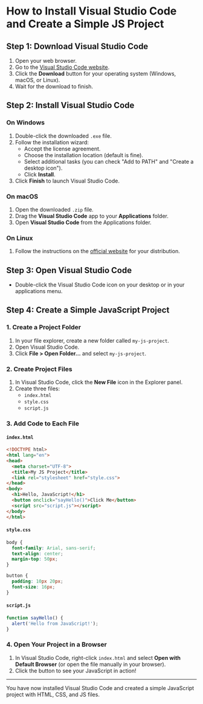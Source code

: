 # How to Install Visual Studio Code and Create a Simple JS Project

## Step 1: Download Visual Studio Code

1. Open your web browser.
2. Go to the [Visual Studio Code website](https://code.visualstudio.com/).
3. Click the **Download** button for your operating system (Windows, macOS, or Linux).
4. Wait for the download to finish.

## Step 2: Install Visual Studio Code

### On Windows

1. Double-click the downloaded `.exe` file.
2. Follow the installation wizard:
    - Accept the license agreement.
    - Choose the installation location (default is fine).
    - Select additional tasks (you can check "Add to PATH" and "Create a desktop icon").
    - Click **Install**.
3. Click **Finish** to launch Visual Studio Code.

### On macOS

1. Open the downloaded `.zip` file.
2. Drag the **Visual Studio Code** app to your **Applications** folder.
3. Open **Visual Studio Code** from the Applications folder.

### On Linux

1. Follow the instructions on the [official website](https://code.visualstudio.com/docs/setup/linux) for your distribution.

## Step 3: Open Visual Studio Code

- Double-click the Visual Studio Code icon on your desktop or in your applications menu.

## Step 4: Create a Simple JavaScript Project

### 1. Create a Project Folder

1. In your file explorer, create a new folder called `my-js-project`.
2. Open Visual Studio Code.
3. Click **File > Open Folder...** and select `my-js-project`.

### 2. Create Project Files

1. In Visual Studio Code, click the **New File** icon in the Explorer panel.
2. Create three files:
    - `index.html`
    - `style.css`
    - `script.js`

### 3. Add Code to Each File

#### `index.html`
```html
<!DOCTYPE html>
<html lang="en">
<head>
  <meta charset="UTF-8">
  <title>My JS Project</title>
  <link rel="stylesheet" href="style.css">
</head>
<body>
  <h1>Hello, JavaScript!</h1>
  <button onclick="sayHello()">Click Me</button>
  <script src="script.js"></script>
</body>
</html>
```

#### `style.css`
```css
body {
  font-family: Arial, sans-serif;
  text-align: center;
  margin-top: 50px;
}

button {
  padding: 10px 20px;
  font-size: 16px;
}
```

#### `script.js`
```js
function sayHello() {
  alert('Hello from JavaScript!');
}
```

### 4. Open Your Project in a Browser

1. In Visual Studio Code, right-click `index.html` and select **Open with Default Browser** (or open the file manually in your browser).
2. Click the button to see your JavaScript in action!

---

You have now installed Visual Studio Code and created a simple JavaScript project with HTML, CSS, and JS files.